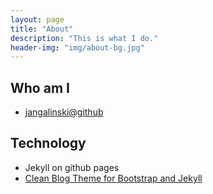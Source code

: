 ```yaml
---
layout: page
title: "About"
description: "This is what I do."
header-img: "img/about-bg.jpg"
---
```


## Who am I

* [jangalinski@github](https://github.com/jangalinski)

## Technology

* Jekyll on github pages
* [Clean Blog Theme for Bootstrap and Jekyll](https://github.com/IronSummitMedia/startbootstrap-clean-blog-jekyll)
